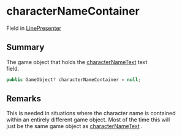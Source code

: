 # characterNameContainer

Field in [LinePresenter](yarn.unity.linepresenter.md)

## Summary

The game object that holds the [characterNameText](yarn.unity.linepresenter.characternametext.md) text\
field.

```csharp
public GameObject? characterNameContainer = null;
```

## Remarks

This is needed in situations where the character name is contained\
within an entirely different game object. Most of the time this will\
just be the same game object as [characterNameText](yarn.unity.linepresenter.characternametext.md) .
